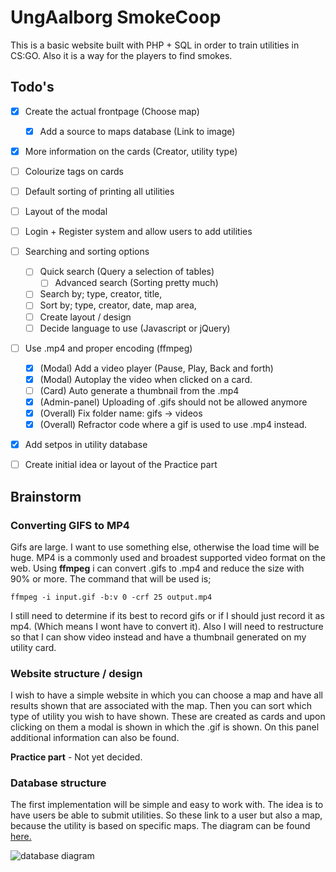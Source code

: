 # UngAalborg SmokeCoop

This is a basic website built with PHP + SQL in order to train utilities in CS:GO. Also it is a way for the players to find smokes.



## Todo's

- [x] Create the actual frontpage (Choose map)
  - [x] Add a source to maps database (Link to image)
- [x] More information on the cards (Creator, utility type)
- [ ] Colourize tags on cards
- [ ] Default sorting of printing all utilities
- [ ] Layout of the modal 
- [ ] Login + Register system and allow users to add utilities
- [ ] Searching and sorting options 
  - [ ] Quick search (Query a selection of tables)
    - [ ] Advanced search (Sorting pretty much)
  - [ ] Search by; type, creator, title, 
  - [ ] Sort by; type, creator, date, map area, 
  - [ ] Create layout / design
  - [ ] Decide language to use (Javascript or jQuery)
- [ ] Use .mp4 and proper encoding (ffmpeg)
  - [x] (Modal) Add a video player (Pause, Play, Back and forth) 
  - [x] (Modal) Autoplay the video when clicked on a card.
  - [ ] (Card) Auto generate a thumbnail from the .mp4
  - [x] (Admin-panel) Uploading of .gifs should not be allowed anymore
  - [x] (Overall) Fix folder name: gifs -> videos
  - [x] (Overall) Refractor code where a gif is used to use .mp4 instead.
- [x] Add setpos in utility database
- [ ] Create initial idea or layout of the Practice part



## Brainstorm

### Converting GIFS to MP4

Gifs are large. I want to use something else, otherwise the load time will be huge. MP4 is a commonly used and broadest supported video format on the web. Using **ffmpeg** i can convert .gifs to .mp4 and reduce the size with 90% or more. The command that will be used is;

```ffmpeg -i input.gif -b:v 0 -crf 25 output.mp4```

I still need to determine if its best to record gifs or if I should just record it as mp4. (Which means I wont have to convert it). Also I will need to restructure so that I can show video instead and have a thumbnail generated on my utility card.



### Website structure / design

I wish to have a simple website in which you can choose a map and have all results shown that are associated with the map. Then you can sort which type of utility you wish to have shown. These are created as cards and upon clicking on them a modal is shown in which the .gif is shown. On this panel additional information can also be found.

**Practice part** - Not yet decided.



### Database structure

The first implementation will be simple and easy to work with. The idea is to have users be able to submit utilities. So these link to a user but also a map, because the utility is based on specific maps. The diagram can be found [here.](https://dbdiagram.io/d/5d8caec6ff5115114db4a7af)

![database diagram](images/database-structure.png "Database diagram")

